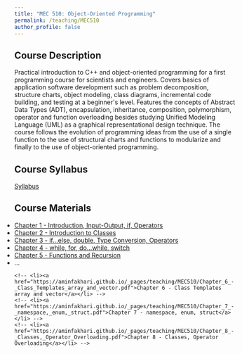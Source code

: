 ```yaml
---
title: "MEC 510: Object-Oriented Programming"
permalink: /teaching/MEC510
author_profile: false
---
```


## Course Description
Practical introduction to C++ and object-oriented programming for a first programming course for scientists and engineers. Covers basics of application software development such as problem decomposition, structure charts, object modeling, class diagrams, incremental code building, and testing at a beginner's level. Features the concepts of Abstract Data Types (ADT), encapsulation, inheritance, composition, polymorphism, operator and function overloading besides studying Unified Modeling Language (UML) as a graphical representational design technique. The course follows the evolution of programming ideas from the use of a single function to the use of structural charts and functions to modularize and finally to the use of object-oriented programming.


## Course Syllabus
[Syllabus](https://aminfakhari.github.io/_pages/teaching/MEC510/MEC510_Syllabus_Spring2024.pdf)


## Course Materials
<ul style="margin-left: 0; padding-left: 0; list-style-type: disc;">
    <li><a href="https://aminfakhari.github.io/_pages/teaching/MEC510/Chapter_1_-_Introduction,_Input-Output,_if,_Operators.pdf">Chapter 1 - Introduction, Input-Output, if, Operators</a></li>
    <li><a href="https://aminfakhari.github.io/_pages/teaching/MEC510/Chapter_2_-_Introduction_to_Classes.pdf">Chapter 2 - Introduction to Classes</a></li>
    <li><a href="https://aminfakhari.github.io/_pages/teaching/MEC510/Chapter_3_-_if…else,_double,_Type_Conversion,_while,_Operators.pdf">Chapter 3 - if…else, double, Type Conversion, Operators</a></li>
    <li><a href="https://aminfakhari.github.io/_pages/teaching/MEC510/Chapter_4_-_for,_do...while,_switch.pdf">Chapter 4 - while, for, do...while, switch</a></li>
	<li><a href="https://aminfakhari.github.io/_pages/teaching/MEC510/Chapter_5_-_Functions_and_Recursion.pdf">Chapter 5 - Functions and Recursion</a></li>
    <li>...</li>
	
	<!-- <li><a href="https://aminfakhari.github.io/_pages/teaching/MEC510/Chapter_6_-_Class_Templates_array_and_vector.pdf">Chapter 6 - Class Templates array and vector</a></li> -->
	<!-- <li><a href="https://aminfakhari.github.io/_pages/teaching/MEC510/Chapter_7_-_namespace,_enum,_struct.pdf">Chapter 7 - namespace, enum, struct</a></li> -->
	<!-- <li><a href="https://aminfakhari.github.io/_pages/teaching/MEC510/Chapter_8_-_Classes,_Operator_Overloading.pdf">Chapter 8 - Classes, Operator Overloading</a></li> --> 
</ul>
